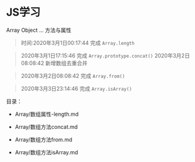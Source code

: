 # JS学习
Array Object ... 方法与属性


> 时间:2020年3月1日00:17:44 完成
>`Array.length` 


> 2020年3月1日17:15:46 完成
`Array.prototype.concat()`
> 2020年3月2日08:08:42 新增数组去重合并


>2020年3月2日08:08:42 完成
> `Array.from()`


>2020年3月3日23:14:46 完成
> `Array.isArray()`

目录：

+ Array/数组属性-length.md

+ Array/数组方法concat.md

+ Array/数组方法from.md

+ Array/数组方法isArray.md